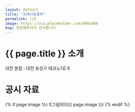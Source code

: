 ```yaml
---
layout: default
title: "프레시원중부"
permalink: /jb
image: https://via.placeholder.com/600x800
msg: 방문해주셔서 감사합니다
---
```


# {{ page.title }} 소개

대전 본점 : 대전 유성구 테크노1로 6

# 공시 자료

{% if page.image %}
![그림00]({{ page.image }})
{% endif %}

